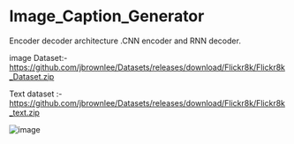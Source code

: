 # Image_Caption_Generator
Encoder decoder architecture .CNN encoder and RNN decoder.

image Dataset:-https://github.com/jbrownlee/Datasets/releases/download/Flickr8k/Flickr8k_Dataset.zip

Text dataset :-https://github.com/jbrownlee/Datasets/releases/download/Flickr8k/Flickr8k_text.zip

![image](https://github.com/VipinaBhaskar/Image_Caption_Generator/assets/76246222/038a7b9c-7be5-4131-87ac-31d1d5fe34ac)

